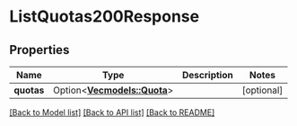 # ListQuotas200Response

## Properties

Name | Type | Description | Notes
------------ | ------------- | ------------- | -------------
**quotas** | Option<[**Vec<models::Quota>**](quota.md)> |  | [optional]

[[Back to Model list]](../README.md#documentation-for-models) [[Back to API list]](../README.md#documentation-for-api-endpoints) [[Back to README]](../README.md)


